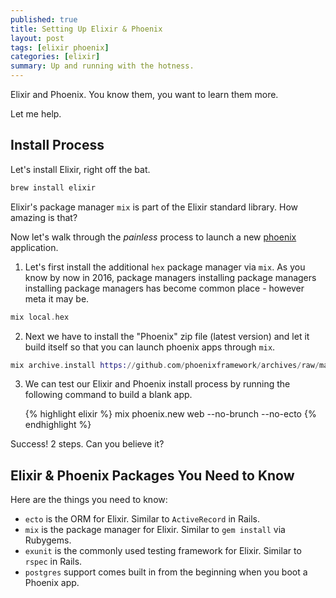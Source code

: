```yaml
---
published: true
title: Setting Up Elixir & Phoenix
layout: post
tags: [elixir phoenix]
categories: [elixir]
summary: Up and running with the hotness.
---
```


Elixir and Phoenix. You know them, you want to learn them more.

Let me help.

## Install Process

Let's install Elixir, right off the bat.

```elixir
brew install elixir
```

Elixir's package manager `mix` is part of the Elixir standard library. How
amazing is that?

Now let's walk through the *painless* process to launch a new
[phoenix](http://www.phoenixframework.org/docs/installation) application.

1. Let's first install the additional `hex` package manager via `mix`. As you
   know by now in 2016, package managers installing package managers installing
   package managers has become common place - however meta it may be.

  ```elixir
  mix local.hex
  ```

2. Next we have to install the "Phoenix" zip file (latest version) and let it
   build itself so that you can launch phoenix apps through `mix`.

  ```elixir
  mix archive.install https://github.com/phoenixframework/archives/raw/master/phoenix_new.ez
  ```

3. We can test our Elixir and Phoenix install process by running the following
   command to build a blank app.

   {% highlight elixir %}
   mix phoenix.new web --no-brunch --no-ecto
   {% endhighlight %}

Success! 2 steps. Can you believe it?

## Elixir & Phoenix Packages You Need to Know 

Here are the things you need to know:

- `ecto` is the ORM for Elixir. Similar to `ActiveRecord` in Rails.
- `mix` is the package manager for Elixir. Similar to `gem install` via
    Rubygems.
- `exunit` is the commonly used testing framework for Elixir. Similar to `rspec`
    in Rails.
- `postgres` support comes built in from the beginning when you boot a Phoenix
    app.
